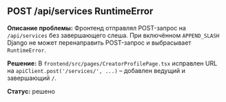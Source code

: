 ## POST /api/services RuntimeError

**Описание проблемы:**
Фронтенд отправлял POST-запрос на `/api/services` без завершающего слеша. При включённом `APPEND_SLASH` Django не может перенаправить POST-запрос и выбрасывает `RuntimeError`.

**Решение:**
В `frontend/src/pages/CreatorProfilePage.tsx` исправлен URL на `apiClient.post('/services/', ...)` – добавлен ведущий и завершающий `/`.

**Статус:** решено

